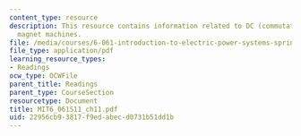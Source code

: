 ```yaml
---
content_type: resource
description: This resource contains information related to DC (commutator) and permanent
  magnet machines.
file: /media/courses/6-061-introduction-to-electric-power-systems-spring-2011/22956cb93817f9edabecd0731b51dd1b_MIT6_061S11_ch11.pdf
file_type: application/pdf
learning_resource_types:
- Readings
ocw_type: OCWFile
parent_title: Readings
parent_type: CourseSection
resourcetype: Document
title: MIT6_061S11_ch11.pdf
uid: 22956cb9-3817-f9ed-abec-d0731b51dd1b
---
```

